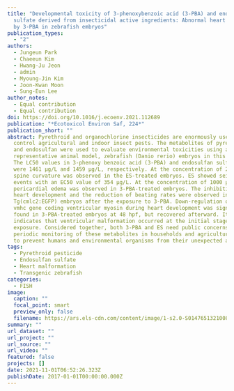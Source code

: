 ```yaml
---
title: "Developmental toxicity of 3-phenoxybenzoic acid (3-PBA) and endosulfan
  sulfate derived from insecticidal active ingredients: Abnormal heart formation
  by 3-PBA in zebrafish embryos"
publication_types:
  - "2"
authors:
  - Jungeun Park
  - Chaeeun Kim
  - Hwang-Ju Jeon
  - admin
  - Myoung-Jin Kim
  - Joon-Kwan Moon
  - Sung-Eun Lee
author_notes:
  - Equal contribution
  - Equal contribution
doi: https://doi.org/10.1016/j.ecoenv.2021.112689
publication: "*Ecotoxicol Environ Saf, 224*"
publication_short: ""
abstract: Pyrethroid and organochlorine insecticides are enormously used to
  control agricultural and indoor insect pests. The metabolites of pyrethroid
  and endosulfan were used to evaluate environmental toxicities using a
  representative animal model, zebrafish (Danio rerio) embryos in this study.
  The LC50 values in 3-phenoxy benzoic acid (3-PBA) and endosulfan sulfate (ES)
  were 1461 μg/L and 1459 μg/L, respectively. At the concentration of 2000 μg/L,
  spine curvature was observed in the ES-treated embryos. ES showed seizure-like
  events with an EC50 value of 354 μg/L. At the concentration of 1000 μg/L, the
  pericardial edema was observed in 3-PBA-treated embryos. The inhibition of
  heart development and the reduction of beating rates were observed in
  Tg(cmlc2:EGFP) embryos after the exposure to 3-PBA. Down-regulation of the
  vmhc gene coding ventricular myosin during heart development was significantly
  found in 3-PBA-treated embryos at 48 hpf, but recovered afterward. It
  indicates that ventricular malformation occurred at the initial stage of 3-PBA
  exposure. Considered together, both 3-PBA and ES need public concerns with
  periodic monitoring of these metabolites in households and agricultural areas
  to prevent humans and environmental organisms from their unexpected attacks.
tags:
  - Pyrethroid pesticide
  - Endosulfan sulfate
  - Heart malformation
  - Transgenic zebrafish
categories:
  - FISH
image:
  caption: ""
  focal_point: smart
  preview_only: false
  filename: https://ars.els-cdn.com/content/image/1-s2.0-S0147651321008010-ga1.jpg
summary: ""
url_dataset: ""
url_project: ""
url_source: ""
url_video: ""
featured: false
projects: []
date: 2021-11-01T06:52:26.323Z
publishDate: 2017-01-01T00:00:00.000Z
---
```

